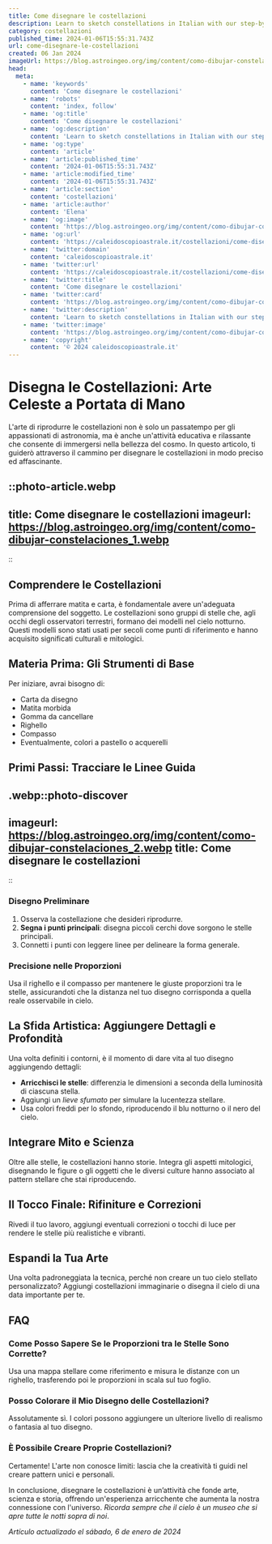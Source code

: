 ```yaml
---
title: Come disegnare le costellazioni
description: Learn to sketch constellations in Italian with our step-by-step guide. Perfect for beginners and art lovers. Start drawing the stars today!
category: costellazioni
published_time: 2024-01-06T15:55:31.743Z
url: come-disegnare-le-costellazioni
created: 06 Jan 2024
imageUrl: https://blog.astroingeo.org/img/content/como-dibujar-constelaciones_1.webp
head:
  meta:
    - name: 'keywords'
      content: 'Come disegnare le costellazioni'
    - name: 'robots'
      content: 'index, follow'
    - name: 'og:title'
      content: 'Come disegnare le costellazioni'
    - name: 'og:description'
      content: 'Learn to sketch constellations in Italian with our step-by-step guide. Perfect for beginners and art lovers. Start drawing the stars today!'
    - name: 'og:type'
      content: 'article'
    - name: 'article:published_time'
      content: '2024-01-06T15:55:31.743Z'
    - name: 'article:modified_time'
      content: '2024-01-06T15:55:31.743Z'
    - name: 'article:section'
      content: 'costellazioni'
    - name: 'article:author'
      content: 'Elena'
    - name: 'og:image'
      content: 'https://blog.astroingeo.org/img/content/como-dibujar-constelaciones_1.webp'
    - name: 'og:url'
      content: 'https://caleidoscopioastrale.it/costellazioni/come-disegnare-le-costellazioni'
    - name: 'twitter:domain'
      content: 'caleidoscopioastrale.it'
    - name: 'twitter:url'
      content: 'https://caleidoscopioastrale.it/costellazioni/come-disegnare-le-costellazioni'
    - name: 'twitter:title'
      content: 'Come disegnare le costellazioni'
    - name: 'twitter:card'
      content: 'https://blog.astroingeo.org/img/content/como-dibujar-constelaciones_1.webp'
    - name: 'twitter:description'
      content: 'Learn to sketch constellations in Italian with our step-by-step guide. Perfect for beginners and art lovers. Start drawing the stars today!'
    - name: 'twitter:image'
      content: 'https://blog.astroingeo.org/img/content/como-dibujar-constelaciones_1.webp'
    - name: 'copyright'
      content: '© 2024 caleidoscopioastrale.it'
---
```

# Disegna le Costellazioni: Arte Celeste a Portata di Mano

L'arte di riprodurre le costellazioni non è solo un passatempo per gli appassionati di astronomia, ma è anche un'attività educativa e rilassante che consente di immergersi nella bellezza del cosmo. In questo articolo, ti guiderò attraverso il cammino per disegnare le costellazioni in modo preciso ed affascinante.

::photo-article.webp
---
title: Come disegnare le costellazioni
imageurl: https://blog.astroingeo.org/img/content/como-dibujar-constelaciones_1.webp
---
::

## Comprendere le Costellazioni

Prima di afferrare matita e carta, è fondamentale avere un'adeguata comprensione del soggetto. Le costellazioni sono gruppi di stelle che, agli occhi degli osservatori terrestri, formano dei modelli nel cielo notturno. Questi modelli sono stati usati per secoli come punti di riferimento e hanno acquisito significati culturali e mitologici.

## Materia Prima: Gli Strumenti di Base

Per iniziare, avrai bisogno di:

- Carta da disegno
- Matita morbida
- Gomma da cancellare
- Righello
- Compasso
- Eventualmente, colori a pastello o acquerelli

## Primi Passi: Tracciare le Linee Guida

.webp::photo-discover
---
imageurl: https://blog.astroingeo.org/img/content/como-dibujar-constelaciones_2.webp
title: Come disegnare le costellazioni
---
::

### Disegno Preliminare

1. Osserva la costellazione che desideri riprodurre.
2. **Segna i punti principali**: disegna piccoli cerchi dove sorgono le stelle principali.
3. Connetti i punti con leggere linee per delineare la forma generale.

### Precisione nelle Proporzioni

Usa il righello e il compasso per mantenere le giuste proporzioni tra le stelle, assicurandoti che la distanza nel tuo disegno corrisponda a quella reale osservabile in cielo.

## La Sfida Artistica: Aggiungere Dettagli e Profondità

Una volta definiti i contorni, è il momento di dare vita al tuo disegno aggiungendo dettagli:

- **Arricchisci le stelle**: differenzia le dimensioni a seconda della luminosità di ciascuna stella.
- Aggiungi un *lieve sfumato* per simulare la lucentezza stellare.
- Usa colori freddi per lo sfondo, riproducendo il blu notturno o il nero del cielo.

## Integrare Mito e Scienza

Oltre alle stelle, le costellazioni hanno storie. Integra gli aspetti mitologici, disegnando le figure o gli oggetti che le diversi culture hanno associato al pattern stellare che stai riproducendo.

## Il Tocco Finale: Rifiniture e Correzioni

Rivedi il tuo lavoro, aggiungi eventuali correzioni o tocchi di luce per rendere le stelle più realistiche e vibranti.

## Espandi la Tua Arte

Una volta padroneggiata la tecnica, perché non creare un tuo cielo stellato personalizzato? Aggiungi costellazioni immaginarie o disegna il cielo di una data importante per te.

## FAQ

### Come Posso Sapere Se le Proporzioni tra le Stelle Sono Corrette?
Usa una mappa stellare come riferimento e misura le distanze con un righello, trasferendo poi le proporzioni in scala sul tuo foglio.

### Posso Colorare il Mio Disegno delle Costellazioni?
Assolutamente sì. I colori possono aggiungere un ulteriore livello di realismo o fantasia al tuo disegno.

### È Possibile Creare Proprie Costellazioni?
Certamente! L'arte non conosce limiti: lascia che la creatività ti guidi nel creare pattern unici e personali.

In conclusione, disegnare le costellazioni è un’attività che fonde arte, scienza e storia, offrendo un'esperienza arricchente che aumenta la nostra connessione con l'universo. *Ricorda sempre che il cielo è un museo che si apre tutte le notti sopra di noi*.

_Artículo actualizado el sábado, 6 de enero de 2024_
